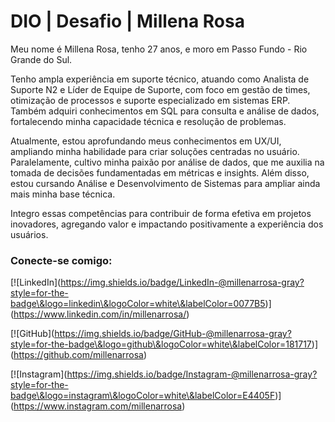 # DIO | Desafio | Millena Rosa

Meu nome é Millena Rosa, tenho 27 anos, e moro em Passo Fundo - Rio Grande do Sul.

Tenho ampla experiência em suporte técnico, atuando como Analista de Suporte N2 e Líder de Equipe de Suporte, com foco em gestão de times, otimização de processos e suporte especializado em sistemas ERP. Também adquiri conhecimentos em SQL para consulta e análise de dados, fortalecendo minha capacidade técnica e resolução de problemas.

Atualmente, estou aprofundando meus conhecimentos em UX/UI, ampliando minha habilidade para criar soluções centradas no usuário. Paralelamente, cultivo minha paixão por análise de dados, que me auxilia na tomada de decisões fundamentadas em métricas e insights. Além disso, estou cursando Análise e Desenvolvimento de Sistemas para ampliar ainda mais minha base técnica.

Integro essas competências para contribuir de forma efetiva em projetos inovadores, agregando valor e impactando positivamente a experiência dos usuários.


### Conecte-se comigo:

\[!\[LinkedIn](https://img.shields.io/badge/LinkedIn-@millenarrosa-gray?style=for-the-badge\&logo=linkedin\&logoColor=white\&labelColor=0077B5)](https://www.linkedin.com/in/millenarrosa/)

\[!\[GitHub](https://img.shields.io/badge/GitHub-@millenarrosa-gray?style=for-the-badge\&logo=github\&logoColor=white\&labelColor=181717)](https://github.com/millenarrosa)

\[!\[Instagram](https://img.shields.io/badge/Instagram-@millenarrosa-gray?style=for-the-badge\&logo=instagram\&logoColor=white\&labelColor=E4405F)](https://www.instagram.com/millenarrosa)
